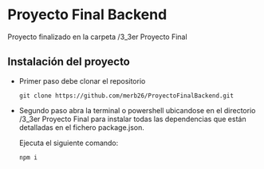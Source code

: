 # Proyecto Final Backend

Proyecto finalizado en la carpeta /3_3er Proyecto Final

## Instalación del proyecto

- Primer paso debe clonar el repositorio

  ```
  git clone https://github.com/merb26/ProyectoFinalBackend.git
  ```

* Segundo paso abra la terminal o powershell ubicandose en el directorio /3_3er Proyecto Final
  para instalar todas las dependencias que están detalladas en el fichero package.json.

  Ejecuta el siguiente comando:

  ```
  npm i
  ```
